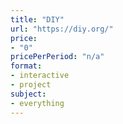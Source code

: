 ```yaml
---
title: "DIY"
url: "https://diy.org/"
price: 
- "0"
pricePerPeriod: "n/a"
format: 
- interactive
- project
subject: 
- everything
---
```

